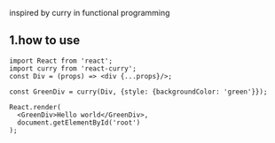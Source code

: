 inspired by curry in functional programming


## 1.how to use
```
import React from 'react';
import curry from 'react-curry';
const Div = (props) => <div {...props}/>;

const GreenDiv = curry(Div, {style: {backgroundColor: 'green'}});

React.render(
  <GreenDiv>Hello world</GreenDiv>,
  document.getElementById('root')
);
```